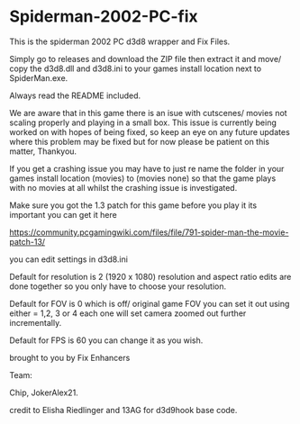 # Spiderman-2002-PC-fix
This is the spiderman 2002 PC d3d8 wrapper and Fix Files.

Simply go to releases and download the ZIP file then extract it and move/ copy the d3d8.dll and d3d8.ini to your games install location next to SpiderMan.exe.

Always read the README included.

We are aware that in this game there is an isue with cutscenes/ movies not scaling properly and playing in a small box. This issue is currently being worked on with hopes of being fixed,
so keep an eye on any future updates where this problem may be fixed but for now please be patient on this matter, Thankyou.

If you get a crashing issue you may have to just re name the folder in your games install location (movies) to (movies none) so that the game plays with no movies at all whilst the crashing issue is investigated.

Make sure you got the 1.3 patch for this game before you play it its important you can get it here 

https://community.pcgamingwiki.com/files/file/791-spider-man-the-movie-patch-13/

you can edit settings in d3d8.ini 

Default for resolution is 2 (1920 x 1080) resolution and aspect ratio edits are done together so you only have to choose your resolution.

Default for FOV is 0 which is off/ original game FOV you can set it out using either = 1,2, 3 or 4 each one will set camera zoomed out further incrementally. 

Default for FPS is 60 you can change it as you wish.

brought to you by Fix Enhancers 

Team: 

Chip, JokerAlex21.

credit to  Elisha Riedlinger and 13AG for d3d9hook base code.
